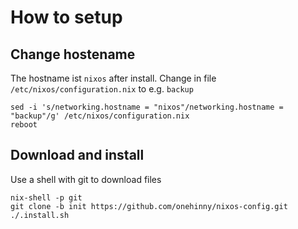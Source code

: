 # How to setup

## Change hostename

The hostname ist `nixos` after install. Change in file `/etc/nixos/configuration.nix` to e.g. `backup`

```shell
sed -i 's/networking.hostname = "nixos"/networking.hostname = "backup"/g' /etc/nixos/configuration.nix
reboot
```

## Download and install

Use a shell with git to download files

```shell
nix-shell -p git
git clone -b init https://github.com/onehinny/nixos-config.git
./.install.sh
```
